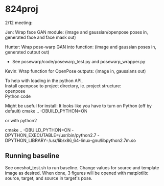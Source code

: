 # 824proj

2/12 meeting:

Jen: Wrap face GAN module: (image and gaussian/openpose poses in, generated face and face mask out)

Hunter: Wrap pose-warp GAN into function: (image and gaussian poses in, generated output out)

* See posewarp/code/posewarp_test.py and posewarp_wrapper.py

Kevin: Wrap function for OpenPose outputs: (image in, gaussians out)

To help with loading in the python API,  
Install openpose to project directory, ie. project structure:  
openpose  
Python code  



Might be useful for install:
It looks like you have to turn on Python (off by default)
cmake .. -DBUILD_PYTHON=ON

or with python2

cmake .. -DBUILD_PYTHON=ON -DPYTHON_EXECUTABLE=/usr/bin/python2.7 -DPYTHON_LIBRARY=/usr/lib/x86_64-linux-gnu/libpython2.7m.so

## Running baseline

See oneshot_test.sh to run baseline. Change values for source and template image as desired. When done, 3 figures will be opened with matplotlib: source, target, and source in target's pose.
